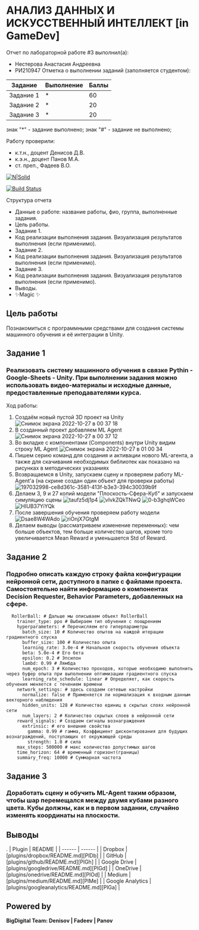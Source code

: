 # АНАЛИЗ ДАННЫХ И ИСКУССТВЕННЫЙ ИНТЕЛЛЕКТ [in GameDev]
Отчет по лабораторной работе #3 выполнил(а):
- Нестерова Анастасия Андреевна
- РИ210947
Отметка о выполнении заданий (заполняется студентом):

| Задание | Выполнение | Баллы |
| ------ | ------ | ------ |
| Задание 1 | * | 60 |
| Задание 2 | * | 20 |
| Задание 3 | * | 20 |

знак "*" - задание выполнено; знак "#" - задание не выполнено;

Работу проверили:
- к.т.н., доцент Денисов Д.В.
- к.э.н., доцент Панов М.А.
- ст. преп., Фадеев В.О.

[![N|Solid](https://cldup.com/dTxpPi9lDf.thumb.png)](https://nodesource.com/products/nsolid)

[![Build Status](https://travis-ci.org/joemccann/dillinger.svg?branch=master)](https://travis-ci.org/joemccann/dillinger)

Структура отчета

- Данные о работе: название работы, фио, группа, выполненные задания.
- Цель работы.
- Задание 1.
- Код реализации выполнения задания. Визуализация результатов выполнения (если применимо).
- Задание 2.
- Код реализации выполнения задания. Визуализация результатов выполнения (если применимо).
- Задание 3.
- Код реализации выполнения задания. Визуализация результатов выполнения (если применимо).
- Выводы.
- ✨Magic ✨

## Цель работы
Познакомиться с программными средствами для создания системы машинного обучения и её интеграции в Unity.

## Задание 1
### Реализовать систему машинного обучения в связке Pythin - Google-Sheets - Unity. При выполнении задания можно использовать видео-материалы и исходные данные, предоставленные преподавателями курса.
Ход работы:
1) Создаём новый пустой 3D проект на Unity
![Снимок экрана 2022-10-27 в 00 37 18](https://user-images.githubusercontent.com/43472988/198121087-b791ffda-fced-4f72-a9fe-533aa19ffe9f.png)
2) В созданный проект добавляем ML Agent
![Снимок экрана 2022-10-27 в 00 37 12](https://user-images.githubusercontent.com/43472988/198120917-8d42db49-c0a3-4b8b-8d9f-72d01326348a.png)
3) Во вкладке с компонентами (Components) внутри Unity видим строку ML Agent
![Снимок экрана 2022-10-27 в 01 00 34](https://user-images.githubusercontent.com/43472988/198125425-9b28f150-e92a-415c-a8e2-313af76fa6e5.png)
4) Пишем серию команд для создания и активации нового ML-агента, а также для скачивания необходимых библиотек как показано на рисунках в методических указаниях
5) Возвращаемся в Unity, запускаем сцену и проверяем работу ML-Agent'а (на скрине создан один объект для проверки работы) 
![197032998-ce8d361c-3581-413f-b3e3-394c30039b9f](https://user-images.githubusercontent.com/43472988/198136774-5a7114ff-c05d-4af1-abe7-6998cfd73caa.png)
6) Делаем 3, 9 и 27 копий модели "Плоскость-Сфера-Куб" и запускаем симуляцию сцены
![taufz5dj1p4](https://user-images.githubusercontent.com/43472988/198138898-03e4f218-b39e-4a0a-af8a-48700c226123.jpg)
![vIvkZQkTNwQ](https://user-images.githubusercontent.com/43472988/198139220-5bad018b-710e-4b1c-a195-e3321d9e5112.jpg)
![0-b3ghqWCeo](https://user-images.githubusercontent.com/43472988/198139228-bc1f8844-8156-4db2-a7bf-858cd7d73e61.jpg)
![HIUB37YiYQk](https://user-images.githubusercontent.com/43472988/198139282-8f1a898b-33e5-4fc6-949d-ab79cd19c7a3.jpg)
7) После завершения обучения проверяем работу модели
![Dsae8W4WAdo](https://user-images.githubusercontent.com/43472988/198139967-4d896757-3c1b-41e0-a690-828546470efb.jpg)
![riOnjX7GtgM](https://user-images.githubusercontent.com/43472988/198140053-58d88d66-b05d-4ea5-aa4e-02691b0af4b6.jpg)
8) Делаем выводы (рассматриваем изменение переменных): чем больше объектов, тем больше количество шагов, кроме того увеличивается Mean Reward и уменьшается Std of Reward.

## Задание 2
### Подробно описать каждую строку файла конфигурации нейронной сети, доступного в папке с файлами проекта. Самостоятельно найти информацию о компонентах Decision Requester, Behavior Parameters, добавленных на сфере.
```behaviors: # Первая строка behaviors отвечает за поведение объекта.
  RollerBall: # Дальше мы описываем объект RollerBall
    trainer_type: ppo # Выбираем тип обучения с поощрением
    hyperparameters: # Перечисляем его гиперпараметры
      batch_size: 10 # Количество опытов на каждой итерации градиентного спуска
      buffer_size: 100 # Количество опыта
      learning_rate: 3.0e-4 # Начальная скорость обучения объекта
      beta: 5.0e-4 # Его бета
      epsilon: 0.2 # Эпсилон
      lambd: 0.99 # Лямбда
      num_epoch: 3 # Количество проходов, которые необходимо выполнить через буфер опыта при выполнении оптимизации градиентного спуска
      learning_rate_schedule: linear # Определяет, как скорость обучения меняется с течением времени
    network_settings: # здесь создаем сетевые настройки
      normalize: false # Применяется ли нормализация к входным данным векторного наблюдения
      hidden_units: 128 # Количество единиц в скрытых слоях нейронной сети
      num_layers: 2 # Количество скрытых слоев в нейронной сети
    reward_signals: # Создаем сигналы вознаграждения
      extrinsic: # его внешние свойства
        gamma: 0.99 # гамма, Коэффициент дисконтирования для будущих вознаграждений, поступающих от окружающей среды
        strength: 1.0 # сила
    max_steps: 500000 # макс количество допустимых шагов
    time_horizon: 64 # временный горизонт(границы)
    summary_freq: 10000 # Суммарная частота
```

## Задание 3 
### Доработать сцену и обучить ML-Agent таким образом, чтобы шар перемещался между двумя кубами разного цвета. Кубы должны, как и в первом задании, случайно изменять координаты на плоскости.


## Выводы

.
| Plugin | README |
| ------ | ------ |
| Dropbox | [plugins/dropbox/README.md][PlDb] |
| GitHub | [plugins/github/README.md][PlGh] |
| Google Drive | [plugins/googledrive/README.md][PlGd] |
| OneDrive | [plugins/onedrive/README.md][PlOd] |
| Medium | [plugins/medium/README.md][PlMe] |
| Google Analytics | [plugins/googleanalytics/README.md][PlGa] |

## Powered by

**BigDigital Team: Denisov | Fadeev | Panov**
